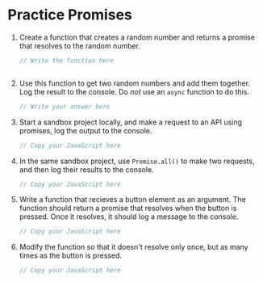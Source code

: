 # Practice Promises

1. Create a function that creates a random number and returns a promise that resolves to the random number.

    ```js
    // Write the function here
    
    
    
    ```

2. Use this function to get two random numbers and add them together. Log the result to the console. Do _not_ use an `async` function to do this.

    ```js
    // Write your answer here
    
    
    ```

3. Start a sandbox project locally, and make a request to an API using promises, log the output to the console.

    ```js
    // Copy your JavaScript here
    ```

4. In the same sandbox project, use `Promise.all()` to make two requests, and then log their results to the console.

    ```js
    // Copy your JavaScript here
    ```

5. Write a function that recieves a button element as an argument. The function should return a promise that resolves when the button is pressed. Once it resolves, it should log a message to the console.

    ```js
    // Copy your JavaScript here
    ```

6. Modify the function so that it doesn't resolve only once, but as many times as the button is pressed.

    ```js
    // Copy your JavaScript here
    ```
